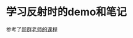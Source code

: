 # 学习反射时的demo和笔记

参考了[颜群老师的课程](https://www.bilibili.com/video/av53938705?from=search&seid=13988171953111157271)

